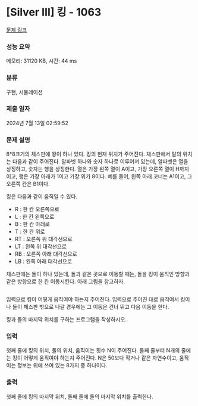 # [Silver III] 킹 - 1063 

[문제 링크](https://www.acmicpc.net/problem/1063) 

### 성능 요약

메모리: 31120 KB, 시간: 44 ms

### 분류

구현, 시뮬레이션

### 제출 일자

2024년 7월 13일 02:59:52

### 문제 설명

<p>8*8크기의 체스판에 왕이 하나 있다. 킹의 현재 위치가 주어진다. 체스판에서 말의 위치는 다음과 같이 주어진다. 알파벳 하나와 숫자 하나로 이루어져 있는데, 알파벳은 열을 상징하고, 숫자는 행을 상징한다. 열은 가장 왼쪽 열이 A이고, 가장 오른쪽 열이 H까지 이고, 행은 가장 아래가 1이고 가장 위가 8이다. 예를 들어, 왼쪽 아래 코너는 A1이고, 그 오른쪽 칸은 B1이다.</p>

<p>킹은 다음과 같이 움직일 수 있다.</p>

<ul>
	<li>R : 한 칸 오른쪽으로</li>
	<li>L : 한 칸 왼쪽으로</li>
	<li>B : 한 칸 아래로</li>
	<li>T : 한 칸 위로</li>
	<li>RT : 오른쪽 위 대각선으로</li>
	<li>LT : 왼쪽 위 대각선으로</li>
	<li>RB : 오른쪽 아래 대각선으로</li>
	<li>LB : 왼쪽 아래 대각선으로</li>
</ul>

<p>체스판에는 돌이 하나 있는데, 돌과 같은 곳으로 이동할 때는, 돌을 킹이 움직인 방향과 같은 방향으로 한 칸 이동시킨다. 아래 그림을 참고하자.</p>

<p style="text-align:center"><img alt="" src=""></p>

<p>입력으로 킹이 어떻게 움직여야 하는지 주어진다. 입력으로 주어진 대로 움직여서 킹이나 돌이 체스판 밖으로 나갈 경우에는 그 이동은 건너 뛰고 다음 이동을 한다.</p>

<p>킹과 돌의 마지막 위치를 구하는 프로그램을 작성하시오.</p>

### 입력 

 <p>첫째 줄에 킹의 위치, 돌의 위치, 움직이는 횟수 N이 주어진다. 둘째 줄부터 N개의 줄에는 킹이 어떻게 움직여야 하는지 주어진다. N은 50보다 작거나 같은 자연수이고, 움직이는 정보는 위에 쓰여 있는 8가지 중 하나이다.</p>

### 출력 

 <p>첫째 줄에 킹의 마지막 위치, 둘째 줄에 돌의 마지막 위치를 출력한다.</p>

